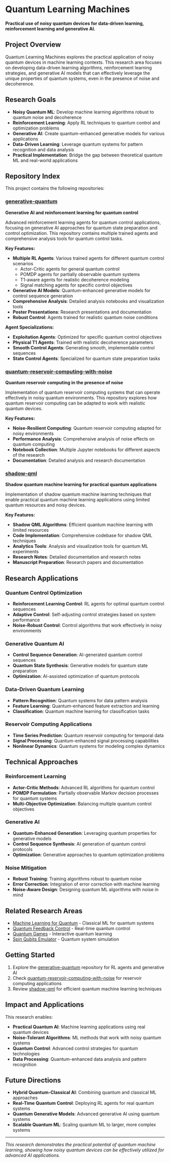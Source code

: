 # Quantum Learning Machines

**Practical use of noisy quantum devices for data-driven learning, reinforcement learning and generative AI.**

## Project Overview

Quantum Learning Machines explores the practical application of noisy quantum devices in machine learning contexts. This research area focuses on developing data-driven learning algorithms, reinforcement learning strategies, and generative AI models that can effectively leverage the unique properties of quantum systems, even in the presence of noise and decoherence.

## Research Goals

- **Noisy Quantum ML**: Develop machine learning algorithms robust to quantum noise and decoherence
- **Reinforcement Learning**: Apply RL techniques to quantum control and optimization problems
- **Generative AI**: Create quantum-enhanced generative models for various applications
- **Data-Driven Learning**: Leverage quantum systems for pattern recognition and data analysis
- **Practical Implementation**: Bridge the gap between theoretical quantum ML and real-world applications

## Repository Index

This project contains the following repositories:

### [generative-quantum](repos/generative-quantum/)
**Generative AI and reinforcement learning for quantum control**

Advanced reinforcement learning agents for quantum control applications, focusing on generative AI approaches for quantum state preparation and control optimization. This repository contains multiple trained agents and comprehensive analysis tools for quantum control tasks.

**Key Features:**
- **Multiple RL Agents**: Various trained agents for different quantum control scenarios
  - Actor-Critic agents for general quantum control
  - POMDP agents for partially observable quantum systems
  - T1-aware agents for realistic decoherence modeling
  - Signal matching agents for specific control objectives
- **Generative AI Models**: Quantum-enhanced generative models for control sequence generation
- **Comprehensive Analysis**: Detailed analysis notebooks and visualization tools
- **Poster Presentations**: Research presentations and documentation
- **Robust Control**: Agents trained for realistic quantum noise conditions

**Agent Specializations:**
- **Exploitation Agents**: Optimized for specific quantum control objectives
- **Physical T1 Agents**: Trained with realistic decoherence parameters
- **Smooth Control Agents**: Generating smooth, implementable control sequences
- **State Control Agents**: Specialized for quantum state preparation tasks

### [quantum-reservoir-computing-with-noise](repos/quantum-reservoir-computing-with-noise/)
**Quantum reservoir computing in the presence of noise**

Implementation of quantum reservoir computing systems that can operate effectively in noisy quantum environments. This repository explores how quantum reservoir computing can be adapted to work with realistic quantum devices.

**Key Features:**
- **Noise-Resilient Computing**: Quantum reservoir computing adapted for noisy environments
- **Performance Analysis**: Comprehensive analysis of noise effects on quantum computing
- **Notebook Collection**: Multiple Jupyter notebooks for different aspects of the research
- **Documentation**: Detailed analysis and research documentation

### [shadow-qml](repos/shadow-qml/)
**Shadow quantum machine learning for practical quantum applications**

Implementation of shadow quantum machine learning techniques that enable practical quantum machine learning applications using limited quantum resources and noisy devices.

**Key Features:**
- **Shadow QML Algorithms**: Efficient quantum machine learning with limited resources
- **Code Implementation**: Comprehensive codebase for shadow QML techniques
- **Analytics Tools**: Analysis and visualization tools for quantum ML experiments
- **Research Notes**: Detailed documentation and research notes
- **Manuscript Preparation**: Research papers and documentation

## Research Applications

### Quantum Control Optimization
- **Reinforcement Learning Control**: RL agents for optimal quantum control sequences
- **Adaptive Control**: Self-adjusting control strategies based on system performance
- **Noise-Robust Control**: Control algorithms that work effectively in noisy environments

### Generative Quantum AI
- **Control Sequence Generation**: AI-generated quantum control sequences
- **Quantum State Synthesis**: Generative models for quantum state preparation
- **Optimization**: AI-assisted optimization of quantum protocols

### Data-Driven Quantum Learning
- **Pattern Recognition**: Quantum systems for data pattern analysis
- **Feature Learning**: Quantum-enhanced feature extraction and learning
- **Classification**: Quantum machine learning for classification tasks

### Reservoir Computing Applications
- **Time Series Prediction**: Quantum reservoir computing for temporal data
- **Signal Processing**: Quantum-enhanced signal processing capabilities
- **Nonlinear Dynamics**: Quantum systems for modeling complex dynamics

## Technical Approaches

### Reinforcement Learning
- **Actor-Critic Methods**: Advanced RL algorithms for quantum control
- **POMDP Formulation**: Partially observable Markov decision processes for quantum systems
- **Multi-Objective Optimization**: Balancing multiple quantum control objectives

### Generative AI
- **Quantum-Enhanced Generation**: Leveraging quantum properties for generative models
- **Control Sequence Synthesis**: AI generation of quantum control protocols
- **Optimization**: Generative approaches to quantum optimization problems

### Noise Mitigation
- **Robust Training**: Training algorithms robust to quantum noise
- **Error Correction**: Integration of error correction with machine learning
- **Noise-Aware Design**: Designing quantum ML algorithms with noise in mind

## Related Research Areas

- [Machine Learning for Quantum](../machine-learning-quantum/) - Classical ML for quantum systems
- [Quantum Feedback Control](../quantum-feedback-control/) - Real-time quantum control
- [Quantum Games](../quantum-games/) - Interactive quantum learning
- [Spin Qubits Emulator](../spin-qubit-emulator/) - Quantum system simulation

## Getting Started

1. Explore the [generative-quantum](repos/generative-quantum/) repository for RL agents and generative AI
2. Check [quantum-reservoir-computing-with-noise](repos/quantum-reservoir-computing-with-noise/) for reservoir computing applications
3. Review [shadow-qml](repos/shadow-qml/) for efficient quantum machine learning techniques

## Impact and Applications

This research enables:
- **Practical Quantum AI**: Machine learning applications using real quantum devices
- **Noise-Tolerant Algorithms**: ML methods that work with noisy quantum systems
- **Quantum Control**: Advanced control strategies for quantum technologies
- **Data Processing**: Quantum-enhanced data analysis and pattern recognition

## Future Directions

- **Hybrid Quantum-Classical AI**: Combining quantum and classical ML approaches
- **Real-Time Quantum Control**: Deploying RL agents for real quantum systems
- **Quantum Generative Models**: Advanced generative AI using quantum systems
- **Scalable Quantum ML**: Scaling quantum ML to larger, more complex systems

---

*This research demonstrates the practical potential of quantum machine learning, showing how noisy quantum devices can be effectively utilized for advanced AI applications.*
